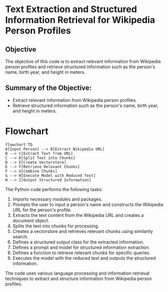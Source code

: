 # Text Extraction and Structured Information Retrieval for Wikipedia Person Profiles

## Objective
The objective of this code is to extract relevant information from Wikipedia person profiles and retrieve structured information such as the person's name, birth year, and height in meters.

## Summary of the Objective:
- Extract relevant information from Wikipedia person profiles.
- Retrieve structured information such as the person's name, birth year, and height in meters.

# Flowchart
```mermaid
flowchart TD
A[Input Person] --> B[Extract Wikipedia URL]
B --> C[Extract Text from URL]
C --> D[Split Text into Chunks]
D --> E[Create Vectorstore]
E --> F[Retrieve Relevant Chunks]
F --> G[Combine Chunks]
G --> H[Execute Model with Reduced Text]
H --> I[Output Structured Information]
```

The Python code performs the following tasks:
1. Imports necessary modules and packages.
2. Prompts the user to input a person's name and constructs the Wikipedia URL for the person's profile.
3. Extracts the text content from the Wikipedia URL and creates a document object.
4. Splits the text into chunks for processing.
5. Creates a vectorstore and retrieves relevant chunks using similarity search.
6. Defines a structured output class for the extracted information.
7. Defines a prompt and model for structured information extraction.
8. Defines a function to retrieve relevant chunks for specific queries.
9. Executes the model with the reduced text and outputs the structured information.

The code uses various language processing and information retrieval techniques to extract and structure information from Wikipedia person profiles.